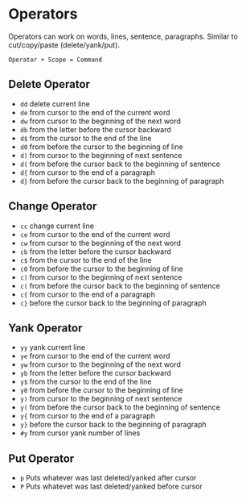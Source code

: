# Operators

Operators can work on words, lines, sentence, paragraphs. Similar to cut/copy/paste (delete/yank/put).

```
Operator + Scope = Command
```


## Delete Operator

- `dd` 	delete current line
- `de`	from cursor to the end of the current word
- `dw`	from cursor to the beginning of the next word
- `db` 	from the letter before the cursor backward
- `d$` 	from the cursor to the end of the line
- `d0`	from before the cursor to the beginning of line
- `d)`	from cursor to the beginning of next sentence
- `d(`	from before the cursor back to the beginning of sentence
- `d{`	from cursor to the end of a paragraph
- `d}`	from before the cursor back to the beginning of paragraph


## Change Operator

- `cc` 	change current line
- `ce`	from cursor to the end of the current word
- `cw`	from cursor to the beginning of the next word
- `cb` 	from the letter before the cursor backward
- `c$` 	from the cursor to the end of the line
- `c0`	from before the cursor to the beginning of line
- `c)`	from cursor to the beginning of next sentence
- `c(`	from before the cursor back to the beginning of sentence
- `c{`	from cursor to the end of a paragraph
- `c}`	before the cursor back to the beginning of paragraph


## Yank Operator

- `yy` 	yank current line
- `ye`	from cursor to the end of the current word
- `yw`	from cursor to the beginning of the next word
- `yb` 	from the letter before the cursor backward
- `y$` 	from the cursor to the end of the line
- `y0`	from before the cursor to the beginning of line
- `y)`	from cursor to the beginning of next sentence
- `y(`	from before the cursor back to the beginning of sentence
- `y{`	from cursor to the end of a paragraph
- `y}`	before the cursor back to the beginning of paragraph
- `#y`  from cursor yank number of lines


## Put Operator

- `p` 	Puts whatever was last deleted/yanked after cursor
- `P`	Puts whatevet was last deleted/yanked before cursor

